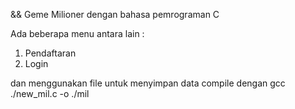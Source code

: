&& Geme Milioner dengan bahasa pemrograman C

Ada beberapa menu antara lain :
1. Pendaftaran
2. Login

dan menggunakan file untuk menyimpan data
compile dengan gcc ./new_mil.c -o ./mil